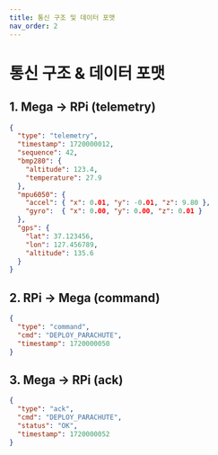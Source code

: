 ```yaml
---
title: 통신 구조 및 데이터 포맷
nav_order: 2
---
```


# 통신 구조 & 데이터 포맷

## 1. Mega → RPi (telemetry)
~~~json
{
  "type": "telemetry",
  "timestamp": 1720000012,
  "sequence": 42,
  "bmp280": {
    "altitude": 123.4,
    "temperature": 27.9
  },
  "mpu6050": {
    "accel": { "x": 0.01, "y": -0.01, "z": 9.80 },
    "gyro":  { "x": 0.00, "y": 0.00, "z": 0.01 }
  },
  "gps": {
    "lat": 37.123456,
    "lon": 127.456789,
    "altitude": 135.6
  }
}
~~~

## 2. RPi → Mega (command)
~~~json
{
  "type": "command",
  "cmd": "DEPLOY_PARACHUTE",
  "timestamp": 1720000050
}
~~~

## 3. Mega → RPi (ack)
~~~json
{
  "type": "ack",
  "cmd": "DEPLOY_PARACHUTE",
  "status": "OK",
  "timestamp": 1720000052
}
~~~
